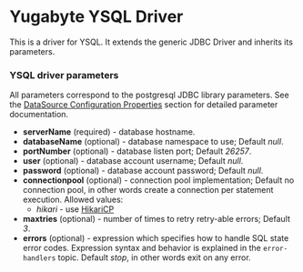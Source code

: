 # Yugabyte YSQL Driver

This is a driver for YSQL. It extends the generic JDBC Driver and
inherits its parameters.

### YSQL driver parameters

All parameters correspond to the postgresql JDBC library parameters. See
the
[DataSource Configuration Properties](https://jdbc.postgresql.org/documentation/81/ds-ds.html)
section for detailed parameter documentation.

* **serverName** (required) - database hostname.
* **databaseName** (optional) - database namespace to use; Default *null*.
* **portNumber** (optional) - database listen port; Default *26257*.
* **user** (optional) - database account username; Default *null*.
* **password** (optional) - database account password; Default *null*.
* **connectionpool** (optional) - connection pool implementation; Default
  no connection pool, in other words create a connection per statement execution.
  Allowed values:
    * *hikari* -
      use [HikariCP](https://github.com/brettwooldridge/HikariCP)
* **maxtries** (optional) - number of times to retry retry-able errors; Default *3*.
* **errors** (optional) - expression which specifies how to handle SQL state error codes.
  Expression syntax and behavior is explained in the `error-handlers` topic. Default
  *stop*, in other words exit on any error.
